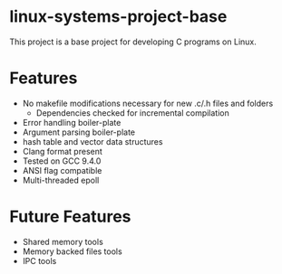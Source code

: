 # linux-systems-project-base
This project is a base project for developing C programs on Linux. 

# Features
- No makefile modifications necessary for new .c/.h files and folders
  - Dependencies checked for incremental compilation
- Error handling boiler-plate
- Argument parsing boiler-plate
- hash table and vector data structures
- Clang format present
- Tested on GCC 9.4.0
- ANSI flag compatible
- Multi-threaded epoll

# Future Features
- Shared memory tools
- Memory backed files tools
- IPC tools